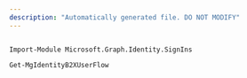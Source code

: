 ```yaml
---
description: "Automatically generated file. DO NOT MODIFY"
---
```


```powershellv1

Import-Module Microsoft.Graph.Identity.SignIns

Get-MgIdentityB2XUserFlow

```